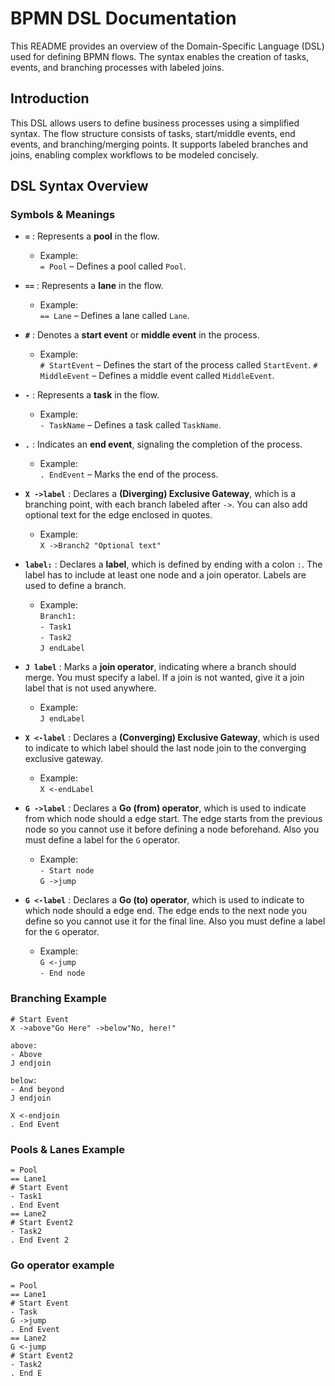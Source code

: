 # BPMN DSL Documentation

This README provides an overview of the Domain-Specific Language (DSL) used for defining BPMN flows. The syntax enables the creation of tasks, events, and branching processes with labeled joins.

## Introduction

This DSL allows users to define business processes using a simplified syntax. The flow structure consists of tasks, start/middle events, end events, and branching/merging points. It supports labeled branches and joins, enabling complex workflows to be modeled concisely.

## DSL Syntax Overview

### Symbols & Meanings

- **`=`** : Represents a **pool** in the flow.
  - Example:  
    `= Pool` – Defines a pool called `Pool`.

- **`==`** : Represents a **lane** in the flow.
  - Example:  
    `== Lane` – Defines a lane called `Lane`.
    
- **`#`** : Denotes a **start event** or **middle event** in the process.
  - Example:  
    `# StartEvent` – Defines the start of the process called `StartEvent`.
    `# MiddleEvent` – Defines a middle event called `MiddleEvent`.

- **`-`** : Represents a **task** in the flow.
  - Example:  
    `- TaskName` – Defines a task called `TaskName`.

- **`.`** : Indicates an **end event**, signaling the completion of the process.
  - Example:  
    `. EndEvent` – Marks the end of the process.

- **`X ->label`** : Declares a **(Diverging) Exclusive Gateway**, which is a branching point, with each branch labeled after `->`. You can also add optional text for the edge enclosed in quotes.
  - Example:  
    `X ->Branch2 "Optional text"`

- **`label:`** : Declares a **label**, which is defined by ending with a colon `:`. The label has to include at least one node and a join operator. Labels are used to define a branch.
  - Example:  
  `Branch1:`  
  `- Task1`  
  `- Task2`  
  `J endLabel`

- **`J label`** : Marks a **join operator**, indicating where a branch should merge. You must specify a label. If a join is not wanted, give it a join label that is not used anywhere.
  - Example:  
    `J endLabel`

- **`X <-label`** : Declares a **(Converging) Exclusive Gateway**, which is used to indicate to which label should the last node join to the converging exclusive gateway.
  - Example:  
    `X <-endLabel`

- **`G ->label`** : Declares a **Go (from) operator**, which is used to indicate from which node should a edge start. The edge starts from the previous node so you cannot use it before defining a node beforehand. Also you must define a label for the `G` operator.
  - Example:  
    `- Start node`  
    `G ->jump`

- **`G <-label`** : Declares a **Go (to) operator**, which is used to indicate to which node should a edge end. The edge ends to the next node you define so you cannot use it for the final line. Also you must define a label for the `G` operator.
  - Example:  
    `G <-jump`  
    `- End node`
    
### Branching Example

```plaintext
# Start Event
X ->above"Go Here" ->below"No, here!" 

above:
- Above
J endjoin

below: 
- And beyond
J endjoin

X <-endjoin
. End Event
```

### Pools & Lanes Example

```plaintext
= Pool
== Lane1
# Start Event
- Task1
. End Event
== Lane2
# Start Event2
- Task2
. End Event 2
```

### Go operator example

```plaintext
= Pool
== Lane1
# Start Event
- Task
G ->jump
. End Event
== Lane2
G <-jump
# Start Event2
- Task2
. End E
```
